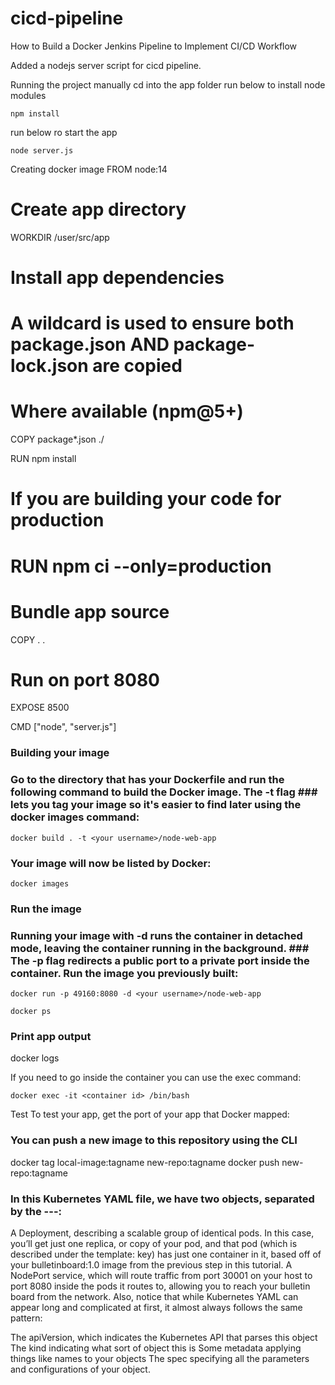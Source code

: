 # cicd-pipeline
How to Build a Docker Jenkins Pipeline to Implement CI/CD Workflow

Added a nodejs server script for cicd pipeline.

Running the project manually
cd into the app folder
run below to install node modules
```
npm install
```
run below ro start the app
```
node server.js
```

Creating docker image
FROM node:14
# Create app directory
WORKDIR /user/src/app
# Install app dependencies
# A wildcard is used to ensure both package.json AND package-lock.json are copied
# Where available (npm@5+)
COPY package*.json ./

RUN npm install
# If you are building your code for production
# RUN npm ci --only=production

# Bundle app source
COPY . .

# Run on port 8080
EXPOSE 8500

CMD ["node", "server.js"]

### Building your image
### Go to the directory that has your Dockerfile and run the following command to build the Docker image. The -t flag ### lets you tag your image so it's easier to find later using the docker images command:
```
docker build . -t <your username>/node-web-app
```

### Your image will now be listed by Docker:
```
docker images
```

### Run the image
### Running your image with -d runs the container in detached mode, leaving the container running in the background. ### The -p flag redirects a public port to a private port inside the container. Run the image you previously built:
```
docker run -p 49160:8080 -d <your username>/node-web-app
```

```
docker ps
```

### Print app output
docker logs <container id>

If you need to go inside the container you can use the exec command:
```
docker exec -it <container id> /bin/bash
```

Test
To test your app, get the port of your app that Docker mapped:

### You can push a new image to this repository using the CLI
docker tag local-image:tagname new-repo:tagname
docker push new-repo:tagname


### In this Kubernetes YAML file, we have two objects, separated by the ---:

A Deployment, describing a scalable group of identical pods. In this case, you’ll get just one replica, or copy of your pod, and that pod (which is described under the template: key) has just one container in it, based off of your bulletinboard:1.0 image from the previous step in this tutorial.
A NodePort service, which will route traffic from port 30001 on your host to port 8080 inside the pods it routes to, allowing you to reach your bulletin board from the network.
Also, notice that while Kubernetes YAML can appear long and complicated at first, it almost always follows the same pattern:

The apiVersion, which indicates the Kubernetes API that parses this object
The kind indicating what sort of object this is
Some metadata applying things like names to your objects
The spec specifying all the parameters and configurations of your object.


